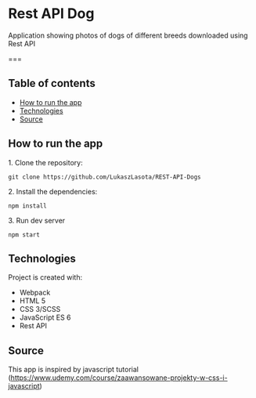 # Rest API Dog

Application showing photos of dogs of different breeds downloaded using Rest API

===

## Table of contents
* [How to run the app](#How-to-run-the-app)
* [Technologies](#technologies)
* [Source](#source)


## How to run the app

1\. Clone the repository:

```
git clone https://github.com/LukaszLasota/REST-API-Dogs
```

2\. Install the dependencies:

```
npm install
```

3\. Run dev server

```
npm start
```

## Technologies
Project is created with:
* Webpack 
* HTML 5
* CSS 3/SCSS
* JavaScript ES 6
* Rest API

## Source
This app is inspired by javascript tutorial (https://www.udemy.com/course/zaawansowane-projekty-w-css-i-javascript)